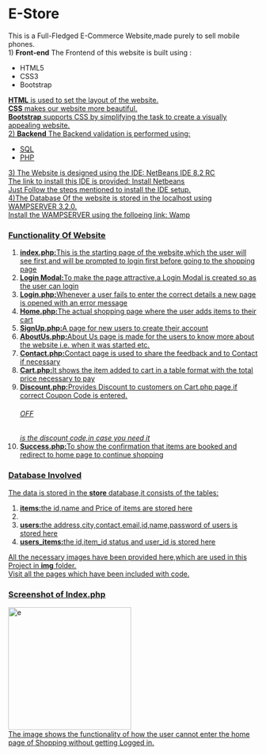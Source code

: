 <h1>E-Store</h1>
 This is a Full-Fledged E-Commerce Website,made purely to sell mobile phones.<br/>
 1) <b>Front-end</b>
   The Frontend of this website is built using :
  <ul>
    <li>HTML5</li>
    <li>CSS3</li>
    <li>Bootstrap</li>
  </ul>
  <b><u>HTML<u></b> is used to set the layout of the website.<br/>
  <b><u>CSS<u></b> makes our website more beautiful.<br/>
  <b><u>Bootstrap<u></b> supports CSS by simplifying the task to create a visually appealing website.<br/>
  2) <b>Backend</b>                    
   The Backend validation is performed using:
   <ul>
     <li>SQL</li>
     <li>PHP</li>
   </ul>
  3) The Website is designed using the IDE:
                       NetBeans IDE 8.2 RC<br/>
                       The link to install this IDE is provided: <a href="https://netbeans.org/community/releases/82/install.html">Install Netbeans</a><br/>
                       Just Follow the steps mentioned to install the IDE setup.<br/>
  4)The Database Of the website is stored in the localhost using WAMPSERVER 3.2.0.<br/>
                       Install the WAMPSERVER using the folloeing link: <a href="https://www.wampserver.com/en/download-wampserver-64bits/">Wamp</a>
                                                                                                                                           
  <h3>Functionality Of Website</h3>
  <ol>
  <li><b>index.php:</b>This is the starting page of the website,which the user will see first,and will be prompted to login first before going to the shopping page</li>
  <li><b>Login Modal:</b>To make the page attractive,a Login Modal is created so as the user can login</li>
  <li><b>Login.php:</b>Whenever a user fails to enter the correct details a new page is opened with an error message</li>
  <li><b>Home.php:</b>The actual shopping page where the user adds items to their cart</li>
  <li><b>SignUp.php:</b>A page for new users to create their account</li>
  <li><b>AboutUs.php:</b>About Us page is made for the users to know more about the website i.e. when it was started etc.</li>
  <li><b>Contact.php:</b>Contact page is used to share the feedback and to Contact if necessary</li>
  <li><b>Cart.php:</b>It shows the item added to cart in a table format with the total price necessary to pay</li>
  <li><b>Discount.php:</b>Provides Discount to customers on Cart.php page,if correct Coupon Code is entered.<h6>OFF</h6><i>is the discount code,in case you need it</i></li>
  <li><b>Success.php:</b>To show the confirmation that items are booked and redirect to home page to continue shopping</li>
  </ol>
  <h3>Database Involved</h3>
  The data is stored in the <b>store</b> database,it consists of the tables:
  <ol>
  <li><b>items:</b>the id,name and Price of items are stored here<li>
  <li><b>users:</b>the address,city,contact,email,id,name,password of users is stored here</li>
  <li><b>users_items:</b>the id,item_id,status and user_id is stored here</li>
  </ol>
  All the necessary images have been provided here,which are used in this Project in <b>img</b> folder.<br/>
  Visit all the pages which have been included with code.<br/>
  <h3>Screenshot of Index.php</h3>
<img width="248" alt="e" src="https://user-images.githubusercontent.com/58930225/88956985-d277b800-d2bb-11ea-8a4f-58aa0c230328.png"><br/>
  The image shows the functionality of how the user cannot enter the home page of Shopping without getting Logged in.
  
  
    
                                                                                                                                  
                       
                       
                       
  
